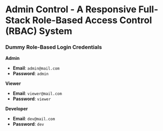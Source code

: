 # Admin Control - A Responsive Full-Stack Role-Based Access Control (RBAC) System

### Dummy Role-Based Login Credentials

**Admin**  
- **Email**: `admin@mail.com`  
- **Password**: `admin`  

**Viewer**  
- **Email**: `viewer@mail.com`  
- **Password**: `viewer`  

**Developer**  
- **Email**: `dev@mail.com`  
- **Password**: `dev`  
